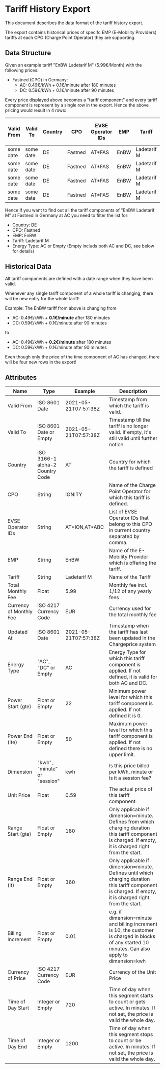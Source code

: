 
# Tariff History Export

This document describes the data format of the tariff history export.

The export contains historical prices of specifc EMP (E-Mobility Providers) tariffs at each CPO (Charge Point Operator) they are supporting.

## Data Structure

Given an example tariff "EnBW Ladetarif M" (5.99€/Month) with the following prices:
- Fastned (CPO) in Germany:
  - AC: 0.49€/kWh + 0.1€/minute after 180 minutes
  - DC: 0.59€/kWh + 0.1€/minute after 90 minutes 

Every price displayed above becomes a "tariff component" and every tariff component is represent by a single row in the export.
Hence the above pricing would result in 4 rows:

| Valid From | Valid To  | Country | CPO     | EVSE Operator IDs | EMP  | Tariff      | Total Monthly Fee | Currency of Monthly Fee | Updated At | Energy Type | Power Start (gte) | Power End (lte) | Dimension | Unit Price | Range Start (gte) | Range End (lt) | Billing Increment | Currency of Price | Time of Day Start | Time of Day End |
| ---------- | --------- | ------- | ------- | ----------------- | ---- | ----------- | ----------------- | ----------------------- | ---------- | ----------- | ----------------- | --------------- | --------- | ---------- | ----------------- | -------------- | ----------------- | ----------------- | ----------------- | --------------- |
| some date  | some date | DE      | Fastned | AT\*FAS           | EnBW | Ladetarif M | 5.99              | EUR                     | some date  | AC          |                   |                 | kwh       | 0.49       |                   |                | 0.01              | EUR               |                   |                 |
| some date  | some date | DE      | Fastned | AT\*FAS           | EnBW | Ladetarif M | 5.99              | EUR                     | some date  | AC          |                   |                 | minute    | 0.1        | 180               |                | 0.01              | EUR               |                   |                 |
| some date  | some date | DE      | Fastned | AT\*FAS           | EnBW | Ladetarif M | 5.99              | EUR                     | some date  | DC          |                   |                 | kwh       | 0.59       |                   |                | 0.01              | EUR               |                   |                 |
| some date  | some date | DE      | Fastned | AT\*FAS           | EnBW | Ladetarif M | 5.99              | EUR                     | some date  | DC          |                   |                 | minute    | 0.1        | 90                |                | 0.01              | EUR               |                   |                 |

Hence if you want to find out all the tariff components of "EnBW Ladetarif M" at Fastned in Germany at AC you need to filter the list for:
- Country: DE
- CPO: Fastned
- EMP: EnBW
- Tariff: Ladetarif M
- Energy Type: AC or Empty (Empty includs both AC and DC, see below for details)

## Historical Data

All tariff components are defined with a date range when they have been valid.

Whenever any single tariff component of a whole tariff is changing, there will be new entry for the whole tariff!

Example: The EnBW tariff from above is changing from
- AC: 0.49€/kWh + **0.1€/minute** after 180 minutes
- DC: 0.59€/kWh + 0.1€/minute after 90 minutes 

to

- AC: 0.49€/kWh + **0.2€/minute** after 180 minutes
- DC: 0.59€/kWh + 0.1€/minute after 90 minutes 

Even though only the price of the time component of AC has changed, there will be four new rows in the export!


## Attributes

| Name                    | Type                            | Example              | Description                                                                                                                                                |
| ----------------------- | ------------------------------- | -------------------- | ---------------------------------------------------------------------------------------------------------------------------------------------------------- |
| Valid From              | ISO 8601 Date                   | 2021-05-21T07:57:38Z | Timestamp from which the tariff is valid.                                                                                                                  |
| Valid To                | ISO 8601 Date or Empty          | 2021-05-21T07:57:38Z | Timestamp till the tariff is no longer valid. If empty, it's still valid until further notice.                                                             |
| Country                 | ISO 3166-1 alpha-2 Country Code | AT                   | Country for which the tariff is defined                                                                                                                    |
| CPO                     | String                          | IONITY               | Name of the Charge Point Operator for which this tariff is defined.                                                                                        |
| EVSE Operator IDs       | String                          | AT\*ION,AT\*ABC      | List of EVSE Operator IDs that belong to this CPO in current country separated by comma.                                                                   |
| EMP                     | String                          | EnBW                 | Name of the E-Mobility Provider which is offering the tariff.                                                                                              |
| Tariff                  | String                          | Ladetarif M          | Name of the Tariff                                                                                                                                         |
| Total Monthly Fee       | Float                           | 5.99                 | Monthly fee incl. 1/12 of any yearly fees                                                                                                                  |
| Currency of Monthly Fee | ISO 4217 Currency Code          | EUR                  | Currency used for the total monthly fee                                                                                                                    |
| Updated At              | ISO 8601 Date                   | 2021-05-21T07:57:38Z | Timestamp when the tariff has last been updated in the Chargeprice system                                                                                  |
| Energy Type             | "AC", "DC" or Empty             | AC                   | Energy Type for which this tariff component is applied. If not defined, it is valid for both AC and DC.                                                    |
| Power Start (gte)       | Float or Empty                  | 22                   | Minimum power level for which this tariff component is applied. If not defined it is 0.                                                                    |
| Power End (lte)         | Float or Empty                  | 50                   | Maximum power level for which this tariff component is applied. If not defined there is no upper limit.                                                    |
| Dimension               | "kwh", "minute" or "session"    | kwh                  | Is this price billed per kWh, minute or is it a session fee?                                                                                               |
| Unit Price              | Float                           | 0.59                 | The actual price of this tariff component.                                                                                                                 |
| Range Start (gte)       | Float or Empty                  | 180                  | Only applicable if dimension=minute. Defines from which charging duration this tariff component is charged. If empty, it is charged right from the start.  |
| Range End (lt)          | Float or Empty                  | 360                  | Only applicable if dimension=minute. Defines until which charging duration this tariff component is charged. If empty, it is charged right from the start. |
| Billing Increment       | Float or Empty                  | 0.01                 | e.g. if dimension=minute and billing increment is 10, the customer is charged in blocks of any started 10 minutes. Can also apply to dimension=kwh         |
| Currency of Price       | ISO 4217 Currency Code          | EUR                  | Currency of the Unit Price                                                                                                                                 |
| Time of Day Start       | Integer or Empty                | 720                  | Time of day when this segment starts to count or gets active. In minutes. If not set, the price is valid the whole day.                                    |
| Time of Day End         | Integer or Empty                | 1200                 | Time of day when this segment stops to count or be active. In minutes. If not set, the price is valid the whole day.                                       |
